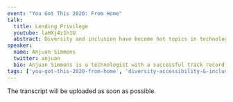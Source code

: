 ```yaml
---
event: "You Got This 2020: From Home"
talk:
  title: Lending Privilege
  youtube: laHXj4z1h1U
  abstract: Diversity and inclusion have become hot topics in technology, but you may not know how you can make a difference. However, this talk will help you understand that, no matter your background, you have privilege and can lend it to underrepresented groups in tech.
speaker:
  name: Anjuan Simmons
  twitter: anjuan
  bio: Anjuan Simmons is a technologist with a successful track record of delivering technology solutions from the user interface to the database. He is an energetic and informative speaker who presents at conferences, seminars, schools, and community centers around the world on topics including Agile software development, diversity, and leadership. Anjuan has an undergraduate degree in electrical engineering from the University of Texas at Austin and an MBA from Texas A&M University.
tags: ['you-got-this-2020-from-home', 'diversity-accessibility-&-inclusion', 'talk']
---
```


The transcript will be uploaded as soon as possible.